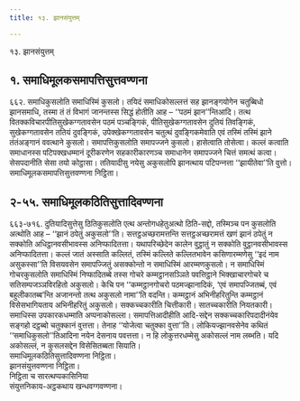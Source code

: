 ```yaml
---
title: १३. झानसंयुत्तम्

---
```

१३. झानसंयुत्तम्  


## १. समाधिमूलकसमापत्तिसुत्तवण्णना

६६२. समाधिकुसलोति समाधिस्मिं कुसलो। तयिदं समाधिकोसल्‍लत्तं सह झानङ्गयोगेन चतुब्बिधो झानसमाधि, तस्मा तं तं विभागं जानन्तस्स सिद्धं होतीति आह – ‘‘पठमं झान’’न्तिआदि। तत्थ वितक्‍कविचारपीतिसुखेकग्गतावसेन पठमं पञ्‍चङ्गिकं, पीतिसुखेकग्गतावसेन दुतियं तिवङ्गिकं, सुखेकग्गतावसेन ततियं दुवङ्गिकं, उपेक्खेकग्गतावसेन चतुत्थं दुवङ्गिकमेवाति एवं तस्मिं तस्मिं झाने तंतंअङ्गानं ववत्थाने कुसलो। समापत्तिकुसलोति समापज्‍जने कुसलो। हासेत्वाति तोसेत्वा। कल्‍लं कत्वाति समाधानस्स पटिपक्खधम्मानं दूरीकरणेन सहकारीकारणञ्‍च समाधानेन समापज्‍जने चित्तं समत्थं कत्वा। सेसपदानीति सेसा तयो कोट्ठासा। ततियादीसु नयेसु अकुसलोपि झानत्थाय पटिपन्‍नत्ता ‘‘झायीतेवा’’ति वुत्तो।  
समाधिमूलकसमापत्तिसुत्तवण्णना निट्ठिता।  


## २-५५. समाधिमूलकठितिसुत्तादिवण्णना

६६३-७१६. दुतियादिसुत्तेसु ठितिकुसलोति एत्थ अन्तोगधहेतुअत्थो ठिति-सद्दो, तस्मिञ्‍च पन कुसलोति अत्थोति आह – ‘‘झानं ठपेतुं अकुसलो’’ति। सत्तट्ठअच्छरामत्तन्ति सत्तट्ठअच्छरामत्तं खणं झानं ठपेतुं न सक्‍कोति अधिट्ठानवसीभावस्स अनिप्फादितत्ता। यथापरिच्छेदेन कालेन वुट्ठातुं न सक्‍कोति वुट्ठानवसीभावस्स अनिप्फादितत्ता। कल्‍लं जातं अस्साति कल्‍लितं, तस्मिं कल्‍लिते कल्‍लितभावेन कसिणारम्मणेसु ‘‘इदं नाम असुकस्सा’’ति विसयवसेन समापज्‍जितुं असक्‍कोन्तो न समाधिस्मिं आरम्मणकुसलो। न समाधिस्मिं गोचरकुसलोति समाधिस्मिं निप्फादितब्बे तस्स गोचरे कम्मट्ठानसञ्‍ञिते पवत्तिट्ठाने भिक्खाचारगोचरे च सतिसम्पजञ्‍ञविरहितो अकुसलो। केचि पन ‘‘कम्मट्ठानगोचरो पठमज्झानादिकं, ‘एवं समापज्‍जितब्बं, एवं बहुलीकातब्ब’न्ति अजानन्तो तत्थ अकुसलो नामा’’ति वदन्ति। कम्मट्ठानं अभिनीहरितुन्ति कम्मट्ठानं विसेसभागियताय अभिनीहरितुं अकुसलो। सक्‍कच्‍चकारीति चित्तीकारी। सातच्‍चकारीति नियतकारी। समाधिस्स उपकारकधम्माति अप्पनाकोसल्‍ला। समापत्तिआदीहीति आदि-सद्देन सक्‍कच्‍चकारिपदादीनंयेव सङ्गहो दट्ठब्बो चतुक्‍कानं वुत्तत्ता। तेनाह ‘‘योजेत्वा चतुक्‍का वुत्ता’’ति। लोकियज्झानवसेनेव कथितं ‘‘समाधिकुसलो’’तिआदिना नयेन देसनाय पवत्तत्ता। न हि लोकुत्तरधम्मेसु अकोसल्‍लं नाम लब्भति। यदि अकोसल्‍लं, न कुसलसद्देन विसेसितब्बता सियाति।  
समाधिमूलकठितिसुत्तादिवण्णना निट्ठिता।  
झानसंयुत्तवण्णना निट्ठिता।  
निट्ठिता च सारत्थप्पकासिनिया  
संयुत्तनिकाय-अट्ठकथाय खन्धवग्गवण्णना।  
